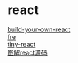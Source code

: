 # react

[build-your-own-react](https://pomb.us/build-your-own-react/)  
[fre](https://github.com/yisar/fre)  
[tiny-react](https://github.com/PiNengShaoNian/tiny-react)  
[图解react源码](https://github.com/7kms/react-illustration-series)  
